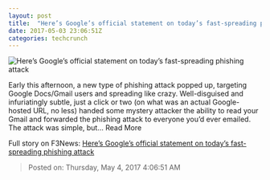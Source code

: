 ```yaml
---
layout: post
title:  "Here’s Google’s official statement on today’s fast-spreading phishing attack"
date: 2017-05-03 23:06:51Z
categories: techcrunch
---
```


![Here’s Google’s official statement on today’s fast-spreading phishing attack](https://tctechcrunch2011.files.wordpress.com/2017/05/whoops.png?w=764&h=400&crop=1)

Early this afternoon, a new type of phishing attack popped up, targeting Google Docs/Gmail users and spreading like crazy. Well-disguised and infuriatingly subtle, just a click or two (on what was an actual Google-hosted URL, no less) handed some mystery attacker the ability to read your Gmail and forwarded the phishing attack to everyone you’d ever emailed. The attack was simple, but… Read More


Full story on F3News: [Here’s Google’s official statement on today’s fast-spreading phishing attack](http://www.f3nws.com/n/pTZ3TF)

> Posted on: Thursday, May 4, 2017 4:06:51 AM
